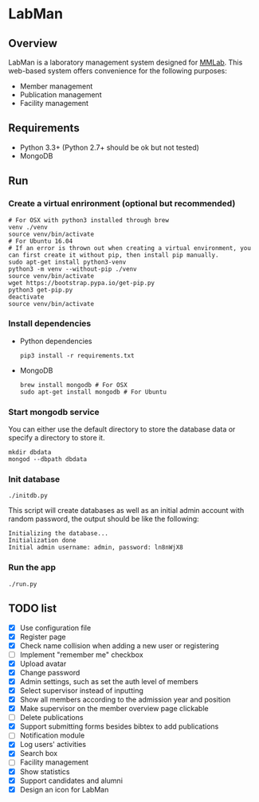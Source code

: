 # LabMan

## Overview
LabMan is a laboratory management system designed for [MMLab](http://mmlab.ie.cuhk.edu.hk/). This web-based system offers convenience for the following purposes:
- Member management
- Publication management
- Facility management

## Requirements
- Python 3.3+ (Python 2.7+ should be ok but not tested)
- MongoDB

## Run
### Create a virtual enrironment (optional but recommended)
``` shell
# For OSX with python3 installed through brew
venv ./venv
source venv/bin/activate
# For Ubuntu 16.04
# If an error is thrown out when creating a virtual environment, you can first create it without pip, then install pip manually.
sudo apt-get install python3-venv
python3 -m venv --without-pip ./venv
source venv/bin/activate
wget https://bootstrap.pypa.io/get-pip.py
python3 get-pip.py
deactivate
source venv/bin/activate
```

### Install dependencies
- Python dependencies

    ``` shell
    pip3 install -r requirements.txt
    ```

- MongoDB

    ``` shell
    brew install mongodb # For OSX
    sudo apt-get install mongodb # For Ubuntu
    ```

### Start mongodb service
You can either use the default directory to store the database data or specify a directory to store it.
``` shell
mkdir dbdata
mongod --dbpath dbdata
```

### Init database
``` shell
./initdb.py
```
This script will create databases as well as an initial admin account with random password, the output should be like the following:
```
Initializing the database...
Initialization done
Initial admin username: admin, password: ln8nWjX8
```

### Run the app
``` shell
./run.py
```

## TODO list
- [x] Use configuration file
- [x] Register page
- [x] Check name collision when adding a new user or registering
- [ ] Implement "remember me" checkbox
- [x] Upload avatar
- [x] Change password
- [x] Admin settings, such as set the auth level of members
- [x] Select supervisor instead of inputting
- [x] Show all members according to the admission year and position
- [x] Make supervisor on the member overview page clickable
- [ ] Delete publications
- [x] Support submitting forms besides bibtex to add publications
- [ ] Notification module
- [x] Log users' activities
- [x] Search box
- [ ] Facility management
- [x] Show statistics
- [x] Support candidates and alumni
- [x] Design an icon for LabMan
